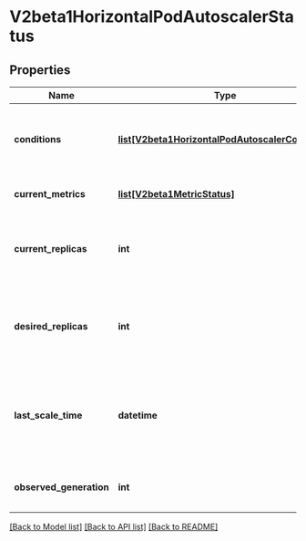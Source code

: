 # V2beta1HorizontalPodAutoscalerStatus

## Properties
Name | Type | Description | Notes
------------ | ------------- | ------------- | -------------
**conditions** | [**list[V2beta1HorizontalPodAutoscalerCondition]**](V2beta1HorizontalPodAutoscalerCondition.md) | conditions is the set of conditions required for this autoscaler to scale its target, and indicates whether or not those conditions are met. | [optional]
**current_metrics** | [**list[V2beta1MetricStatus]**](V2beta1MetricStatus.md) | currentMetrics is the last read state of the metrics used by this autoscaler. | [optional]
**current_replicas** | **int** | currentReplicas is current number of replicas of pods managed by this autoscaler, as last seen by the autoscaler. | 
**desired_replicas** | **int** | desiredReplicas is the desired number of replicas of pods managed by this autoscaler, as last calculated by the autoscaler. | 
**last_scale_time** | **datetime** | lastScaleTime is the last time the HorizontalPodAutoscaler scaled the number of pods, used by the autoscaler to control how often the number of pods is changed. | [optional] 
**observed_generation** | **int** | observedGeneration is the most recent generation observed by this autoscaler. | [optional] 

[[Back to Model list]](../README.md#documentation-for-models) [[Back to API list]](../README.md#documentation-for-api-endpoints) [[Back to README]](../README.md)


